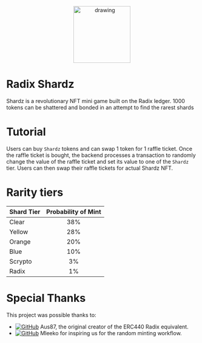 <p align="center"><img src="https://i.ibb.co/23S8X1B/shard-icon.jpg" alt="drawing" width="150"/></p>

# Radix Shardz

Shardz is a revolutionary NFT mini game built on the Radix ledger. 1000 tokens can be shattered and bonded in an 
attempt to find the rarest shards

# Tutorial
Users can buy `Shardz` tokens and can swap 1 token for 1 raffle ticket. Once the raffle ticket is bought, the backend 
processes a transaction to randomly change the value of the raffle ticket and set its value to one of the `Shardz` tier.
Users can then swap their raffle tickets for actual Shardz NFT.

# Rarity tiers
| Shard Tier | Probability of Mint |
|------------|:-------------------:|
| Clear      |         38%         |
| Yellow     |         28%         |
| Orange     |         20%         |
| Blue       |         10%         |
| Scrypto    |         3%          |
| Radix      |         1%          |


# Special Thanks
This project was possible thanks to:    
- [![GitHub](https://img.shields.io/badge/GitHub-Profile-blue?style=flat&logo=github)](https://github.com/aus87) Aus87, 
the original creator of the ERC440 Radix equivalent.
- [![GitHub](https://img.shields.io/badge/GitHub-Profile-blue?style=flat&logo=github)](https://github.com/Mleekko) Mleeko 
for inspiring us for the random minting workflow. 

